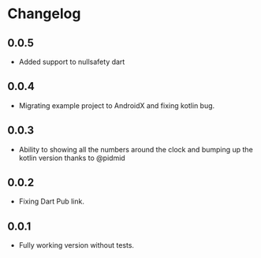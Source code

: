 # Changelog

## 0.0.5

* Added support to nullsafety dart

## 0.0.4

* Migrating example project to AndroidX and fixing kotlin bug.

## 0.0.3

* Ability to showing all the numbers around the clock and bumping up the kotlin version thanks to @pidmid

## 0.0.2

* Fixing Dart Pub link.

## 0.0.1

* Fully working version without tests.

